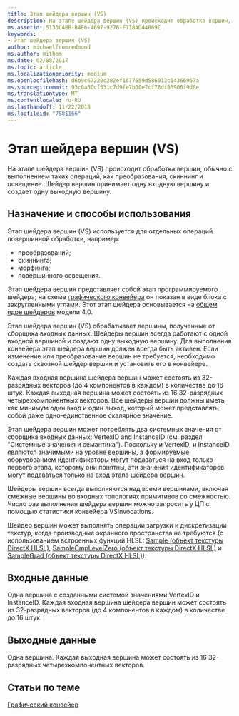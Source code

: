 ```yaml
---
title: Этап шейдера вершин (VS)
description: На этапе шейдера вершин (VS) происходит обработка вершин, обычно с выполнением таких операций, как преобразования, скиннинг и освещение. Шейдер вершин принимает одну входную вершину и создает одну выходную вершину.
ms.assetid: 5133C4BB-B4E6-4697-9276-F718AD44869C
keywords:
- Этап шейдера вершин (VS)
author: michaelfromredmond
ms.author: mithom
ms.date: 02/08/2017
ms.topic: article
ms.localizationpriority: medium
ms.openlocfilehash: d6b9c67220c282ef1677559d586013c14366967a
ms.sourcegitcommit: 93c0a60cf531c7d9fe7b00e7cf78df86906f9d6e
ms.translationtype: MT
ms.contentlocale: ru-RU
ms.lasthandoff: 11/22/2018
ms.locfileid: "7581166"
---
```

# <a name="vertex-shader-vs-stage"></a>Этап шейдера вершин (VS)


На этапе шейдера вершин (VS) происходит обработка вершин, обычно с выполнением таких операций, как преобразования, скиннинг и освещение. Шейдер вершин принимает одну входную вершину и создает одну выходную вершину.

## <a name="span-idpurposeandusesspanspan-idpurposeandusesspanspan-idpurposeandusesspanpurpose-and-uses"></a><span id="Purpose_and_uses"></span><span id="purpose_and_uses"></span><span id="PURPOSE_AND_USES"></span>Назначение и способы использования


Этап шейдера вершин (VS) используется для отдельных операций повершинной обработки, например:

-   преобразований;
-   скиннинга;
-   морфинга;
-   повершинного освещения.

Этап шейдера вершин представляет собой этап программируемого шейдера; на схеме [графического конвейера](graphics-pipeline.md) он показан в виде блока с закругленными углами. Этот этап шейдера основывается на [общем ядре шейдеров](https://msdn.microsoft.com/library/windows/desktop/bb509580) модели 4.0.

Этап шейдера вершин (VS) обрабатывает вершины, полученные от сборщика входных данных. Шейдеры вершин всегда работают с одной входной вершиной и создают одну выходную вершину. Для выполнения конвейера этап шейдера вершин должен всегда быть активен. Если изменение или преобразование вершин не требуется, необходимо создать сквозной шейдер вершин и установить его в конвейере.

Каждая входная вершина шейдера вершин может состоять из 32-разрядных векторов (до 4 компонентов в каждом) в количестве до 16 штук. Каждая выходная вершина может состоять из 16 32-разрядных четырехкомпонентных векторов. Все шейдеры вершин должны иметь как минимум один вход и один выход, который может представлять собой даже одно-единственное скалярное значение.

Этап шейдера вершин может потреблять два системных значения от сборщика входных данных: VertexID and InstanceID (см. раздел "Системные значения и семантика"). Поскольку и VertexID, и InstanceID являются значимыми на уровне вершины, а формируемые оборудованием идентификаторы могут подаваться на вход только первого этапа, которому они понятны, эти значения идентификаторов могут подаваться только на вход этапа шейдера вершин.

Шейдеры вершин всегда выполняются над всеми вершинами, включая смежные вершины во входных топологиях примитивов со смежностью. Число раз выполнения шейдера вершин можно запросить у ЦП с помощью статистики конвейера VSInvocations.

Шейдер вершин может выполнять операции загрузки и дискретизации текстур, когда производные экранного пространства не требуются (с использованием встроенных функций HLSL: [Sample (объект текстуры DirectX HLSL)](https://msdn.microsoft.com/library/windows/desktop/bb509695), [SampleCmpLevelZero (объект текстуры DirectX HLSL)](https://msdn.microsoft.com/library/windows/desktop/bb509697) и [SampleGrad (объект текстуры DirectX HLSL)](https://msdn.microsoft.com/library/windows/desktop/bb509698)).

## <a name="span-idinputspanspan-idinputspanspan-idinputspaninput"></a><span id="Input"></span><span id="input"></span><span id="INPUT"></span>Входные данные


Одна вершина с созданными системой значениями VertexID и InstanceID. Каждая входная вершина шейдера вершин может состоять из 32-разрядных векторов (до 4 компонентов в каждом) в количестве до 16 штук.

## <a name="span-idoutputspanspan-idoutputspanspan-idoutputspanoutput"></a><span id="Output"></span><span id="output"></span><span id="OUTPUT"></span>Выходные данные


Одна вершина. Каждая выходная вершина может состоять из 16 32-разрядных четырехкомпонентных векторов.

## <a name="span-idrelated-topicsspanrelated-topics"></a><span id="related-topics"></span>Статьи по теме


[Графический конвейер](graphics-pipeline.md)

 

 





